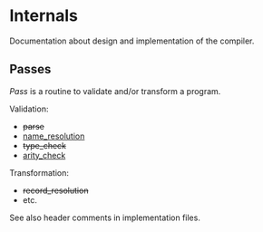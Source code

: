 # Internals

Documentation about design and implementation of the compiler.

## Passes

*Pass* is a routine to validate and/or transform a program.

Validation:

- ~~parse~~
- [name_resolution](name_resolution.md)
- ~~type_check~~
- [arity_check](arity_check.md)

Transformation:

- ~~record_resolution~~
- etc.

See also header comments in implementation files.
